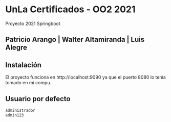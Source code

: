 # UnLa Certificados - OO2 2021
Proyecto 2021 Springboot 

## Patricio Arango | Walter Altamiranda | Luis Alegre 

## Instalación
El proyecto funciona en http://localhost:9090 ya que el puerto 8080 lo tenía tomado en mi compu.

## Usuario por defecto
```bash
administrador
admin123
```
